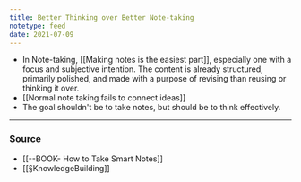 ```yaml
---
title: Better Thinking over Better Note-taking
notetype: feed
date: 2021-07-09
---
```


- In Note-taking, [[Making notes is the easiest part]], especially one with a focus and subjective intention. The content is already structured, primarily polished, and made with a purpose of revising than reusing or thinking it over. 
- [[Normal note taking fails to connect ideas]]
- The goal shouldn't be to take notes, but should be to think effectively.

---

### Source
- [[--BOOK- How to Take Smart Notes]]
- [[§KnowledgeBuilding]]